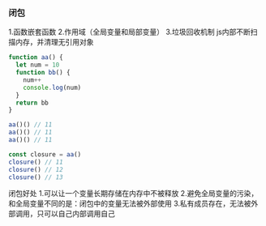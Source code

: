 ### 闭包
1.函数嵌套函数
2.作用域（全局变量和局部变量）
3.垃圾回收机制
js内部不断扫描内存，并清理无引用对象
```javascript
function aa() {
  let num = 10
  function bb() {
    num++
    console.log(num)
  }
  return bb
}

aa()() // 11
aa()() // 11
aa()() // 11

const closure = aa()
closure() // 11
closure() // 12
closure() // 13
```

闭包好处
1.可以让一个变量长期存储在内存中不被释放
2.避免全局变量的污染，和全局变量不同的是：闭包中的变量无法被外部使用
3.私有成员存在，无法被外部调用，只可以自己内部调用自己
